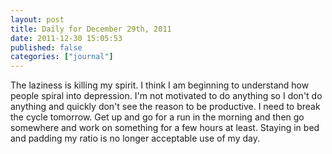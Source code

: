 ```yaml
---
layout: post
title: Daily for December 29th, 2011
date: 2011-12-30 15:05:53
published: false
categories: ["journal"]
---
```

 
The laziness is killing my spirit. I think I am beginning to understand how people spiral into depression. I'm not motivated to do anything so I don't do anything and quickly don't see the reason to be productive. I need to break the cycle tomorrow. Get up and go for a run in the morning and then go somewhere and work on something for a few hours at least. Staying in bed and padding my ratio is no longer acceptable use of my day.
